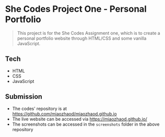 # She Codes Project One - Personal Portfolio
> This project is for the She Codes Assignment one, 
> which is to create a personal portfolio website through HTML/CSS and some vanilla JavaScript.

## Tech
- HTML
- CSS
- JavaScript

## Submission
- The codes' repository is at https://github.com/miaozhaod/miaozhaod.github.io
- The live website can be accessed via https://miaozhaod.github.io/ 
- The screenshots can be accessed in the `screenshots` folder in the above repository